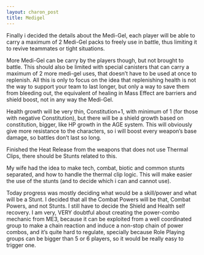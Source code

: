 ```yaml
---
layout: charon_post
title: Medigel
---
```

Finally i decided the details about the Medi-Gel, each player will be able to carry a maximum of 2 Medi-Gel packs to freely use in battle, thus limiting it to revive teammates or tight situations.

More Medi-Gel can be carry by the players though, but not brought to battle. This should also be limited with special canisters that can carry a maximum of 2 more medi-gel uses, that doesn’t have to be used at once to replenish. All this is only to focus on the idea that replenishing health is not the way to support your team to last longer, but only a way to save them from bleeding out, the equivalent of healing in Mass Effect are barriers and shield boost, not in any way the Medi-Gel.

Health growth will be very thin, Constitution+1, with minimum of 1 (for those with negative Constitution), but there will be a shield growth based on constitution, bigger, like HP growth in the AGE system. This will obviously give more resistance to the characters, so i will boost every weapon’s base damage, so battles don’t last so long.

Finished the Heat Release from the weapons that does not use Thermal Clips, there should be Stunts related to this.

My wife had the idea to make tech, combat, biotic and common stunts separated, and how to handle the thermal clip logic. This will make easier the use of the stunts (and to decide which i can and cannot use).

Today progress was mostly deciding what would be a skill/power and what will be a Stunt. I decided that all the Combat Powers will be that, Combat Powers, and not Stunts. I still have to decide the Shield and Health self recovery. I am very, VERY doubtful about creating the power-combo mechanic from ME3, because it can be exploited from a well coordinated group to make a chain reaction and induce a non-stop chain of power combos, and it’s quite hard to regulate, specially because Role Playing groups can be bigger than 5 or 6 players, so it would be really easy to trigger one.

<span class="image featured"><img src="http://i.giphy.com/67GTaxvUlfsD6.gif" alt=""/></span>


